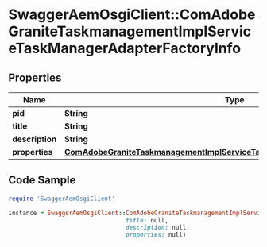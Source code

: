 # SwaggerAemOsgiClient::ComAdobeGraniteTaskmanagementImplServiceTaskManagerAdapterFactoryInfo

## Properties

Name | Type | Description | Notes
------------ | ------------- | ------------- | -------------
**pid** | **String** |  | [optional] 
**title** | **String** |  | [optional] 
**description** | **String** |  | [optional] 
**properties** | [**ComAdobeGraniteTaskmanagementImplServiceTaskManagerAdapterFactoryProperties**](ComAdobeGraniteTaskmanagementImplServiceTaskManagerAdapterFactoryProperties.md) |  | [optional] 

## Code Sample

```ruby
require 'SwaggerAemOsgiClient'

instance = SwaggerAemOsgiClient::ComAdobeGraniteTaskmanagementImplServiceTaskManagerAdapterFactoryInfo.new(pid: null,
                                 title: null,
                                 description: null,
                                 properties: null)
```


